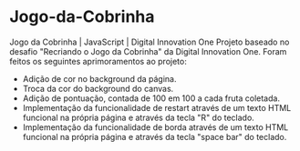 # Jogo-da-Cobrinha
Jogo da Cobrinha | JavaScript | Digital Innovation One
Projeto baseado no desafio "Recriando o Jogo da Cobrinha" da Digital Innovation One.
Foram feitos os seguintes aprimoramentos ao projeto:
- Adição de cor no background da página.
- Troca da cor do background do canvas.
- Adição de pontuação, contada de 100 em 100 a cada fruta coletada.
- Implementação da funcionalidade de restart através de um texto HTML funcional na própria página e através da tecla "R" do teclado.
- Implementação da funcionalidade de borda através de um texto HTML funcional na própria página e através da tecla "space bar" do teclado.


